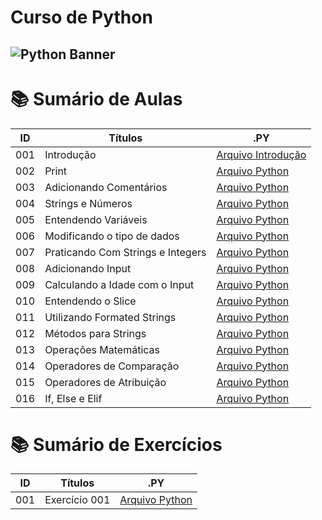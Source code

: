 # Curso de Python

## <img src="https://learn.temporal.io/assets/images/banner_python-0d345d125b6892840c54f7e1460c8a5a.png" alt="Python Banner">

# 📚 Sumário de Aulas

| ID  | Títulos                           | .PY                                      |
| --- | --------------------------------- | ---------------------------------------- |
| 001 | Introdução                        | [Arquivo Introdução](aula.001/README.md) |
| 002 | Print                             | [Arquivo Python](aula.002/main.py)       |
| 003 | Adicionando Comentários           | [Arquivo Python](aula.003/main.py)       |
| 004 | Strings e Números                 | [Arquivo Python](aula.004/main.py)       |
| 005 | Entendendo Variáveis              | [Arquivo Python](aula.005/main.py)       |
| 006 | Modificando o tipo de dados       | [Arquivo Python](aula.006/main.py)       |
| 007 | Praticando Com Strings e Integers | [Arquivo Python](aula.007/main.py)       |
| 008 | Adicionando Input                 | [Arquivo Python](aula.008/main.py)       |
| 009 | Calculando a Idade com o Input    | [Arquivo Python](aula.009/main.py)       |
| 010 | Entendendo o Slice                | [Arquivo Python](aula.010/main.py)       |
| 011 | Utilizando Formated Strings       | [Arquivo Python](aula.011/main.py)       |
| 012 | Métodos para Strings              | [Arquivo Python](aula.012/main.py)       |
| 013 | Operações Matemáticas             | [Arquivo Python](aula.013/main.py)       |
| 014 | Operadores de Comparação          | [Arquivo Python](aula.014/main.py)       |
| 015 | Operadores de Atribuição          | [Arquivo Python](aula.015/main.py)       |
| 016 | If, Else e Elif                   | [Arquivo Python](aula.016/main.py)       |

# 📚 Sumário de Exercícios

| ID  | Títulos       | .PY                |
| --- | ------------- | ------------------ |
| 001 | Exercício 001 | [Arquivo Python]() |
